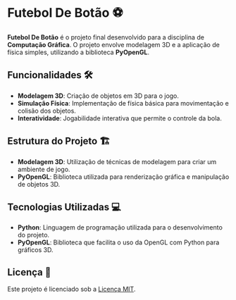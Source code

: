 # Futebol De Botão ⚽

**Futebol De Botão** é o projeto final desenvolvido para a disciplina de **Computação Gráfica**. O projeto envolve modelagem 3D e a aplicação de física simples, utilizando a biblioteca **PyOpenGL**.

## Funcionalidades 🛠️

- **Modelagem 3D**: Criação de objetos em 3D para o jogo.
- **Simulação Física**: Implementação de física básica para movimentação e colisão dos objetos.
- **Interatividade**: Jogabilidade interativa que permite o controle da bola.

## Estrutura do Projeto 🏗️

- **Modelagem 3D**: Utilização de técnicas de modelagem para criar um ambiente de jogo.
- **PyOpenGL**: Biblioteca utilizada para renderização gráfica e manipulação de objetos 3D.

## Tecnologias Utilizadas 💻

- **Python**: Linguagem de programação utilizada para o desenvolvimento do projeto.
- **PyOpenGL**: Biblioteca que facilita o uso da OpenGL com Python para gráficos 3D.

## Licença 📄

Este projeto é licenciado sob a [Licença MIT](LICENSE).

